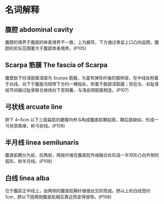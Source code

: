 # 名词解释
## 腹腔 abdominal cavity
腹腔的境界于腹部的体表境界不一致，上为膈穹，下方通过骨盆上口凸向盆腔。腹腔的实际范围要大于腹部体表境界。(P105)
## Scarpa 筋膜 The fascia of Scarpa
腹壁肋下份浅筋膜深层为 Scarpa 筋膜，为富有弹性纤维的膜样层，在中线处附着于白线，向下于腹股沟韧带下方约一横指处，附着于股部深筋膜；但在左、右耻骨结节间越过耻骨联合继续向下至阴囊，与浅会阴筋膜相连。(P107)
## 弓状线 arcuate line
脐下 4~5cm 以下三层扁肌的腱膜均参与构成腹直肌鞘前层，鞘后层缺如，形成一弓状游离缘，称弓状线。(P108)
## 半月线 linea semilunaris
腹直肌鞘分为前、后两层，两层纤维在腹直肌外缘融合处形成一半月形凸向外侧的弧形，称半月线。(P108)
## 白线 linea alba
位于腹前正中线上，由两侧的腹直肌鞘纤维彼此交织而成。脐以上的白线宽约 1cm，脐以下因两侧腹直肌相互靠近而变得很窄。(P108)
